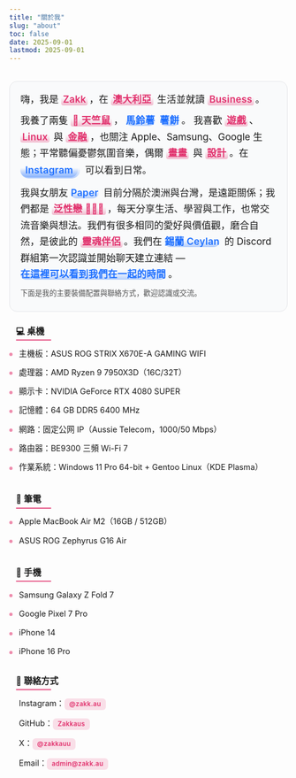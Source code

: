 ```yaml
---
title: "關於我"
slug: "about"
toc: false
date: 2025-09-01
lastmod: 2025-09-01
---
```

<style>
:root {
  --about-accent: var(--hb-active,#e1306c);
  --about-bg-light: #fafafa;
  --about-bg-dark: #242528;
  --about-border-light: #e2e3e6;
  --about-border-dark: #3a3d42;
  --about-text-light: #222;
  --about-text-dark: #e9e9eb;
  --about-pill-bg-light: rgba(225,48,108,.12);
  --about-pill-bg-dark: rgba(225,48,108,.30);
}

/* 移除原全域 strong 高亮，統一還原 */
.about-page strong{
  background:none!important;
  color:inherit!important;
  padding:0!important;
  margin:0!important;
  border-radius:0!important;
  font-weight:600;
}

/* 僅個人簡介內強調高亮 */
.about-page .about-hero strong{
  background:rgba(225,48,108,.16)!important;
  color:var(--about-accent)!important;
  padding:.18rem .55rem .22rem!important;
  margin:.12rem .25rem .12rem 0!important;
  border-radius:999px!important;
  line-height:1.15;
  display:inline-block;
  letter-spacing:.3px;
}
body.dark .about-page .about-hero strong{
  background:rgba(225,48,108,.32)!important;
  color:#ff8fb7!important;
}

/* === Hero 再次精簡：扁平、融入版面 === */
.about-page .about-hero{
  background:#f9fafb !important;
  border:1px solid #e5e6e9 !important;
  border-radius:14px !important;
  box-shadow:none !important;
  padding:1.05rem 1.2rem 1.15rem !important;
  font-size:1.08rem !important;
  line-height:1.7 !important;
  position:relative;
  margin:0 0 1.6rem !important; /* 原 2.1rem */
}
body.dark .about-page .about-hero{
  background:#1f2021 !important;
  border:1px solid #34363a !important;
}

/* 移除舊裝飾 */
.about-page .about-hero::before,
.about-page .about-hero::after{
  content:none !important;
}

/* 強調詞：改用半透明底線 + 主色文字（不再膠囊） */
.about-page .about-hero strong{
  background:
    linear-gradient(to top,rgba(225,48,108,.32),rgba(225,48,108,0) 65%) !important;
  color:var(--about-accent) !important;
  padding:0 .2rem 0 .2rem !important;
  margin:0 .15rem 0 0 !important;
  border-radius:4px !important;
  font-weight:600;
  line-height:1.25;
  display:inline-block;
  letter-spacing:.25px;
}
body.dark .about-page .about-hero strong{
  background:linear-gradient(to top,rgba(225,48,108,.45),rgba(225,48,108,0) 65%) !important;
  color:#ff8fb7 !important;
}

/* Hero 段落間距微調 */
.about-page .about-hero p{margin:.55rem 0 !important;}
.about-page .about-hero p:first-child{margin-top:0 !important;}
.about-page .about-hero p:last-child{margin-bottom:.2rem !important;}

/* 標題：更細緻左線，去除多餘 padding */
.about-page h3{
  padding:0 0 .3rem .75rem !important;
  margin:1.9rem 0 .55rem !important;
  font-size:.98rem !important;
  line-height:1.25;
  font-weight:600;
  position:relative;
  background:linear-gradient(to right,rgba(225,48,108,.10),rgba(225,48,108,0) 72%) !important;
  border-radius:6px !important;
}
.about-page h3::before{
  width:2px !important;
  background:var(--about-accent) !important;
  bottom:.3rem !important;
}
.about-page h3::after{
  content:"";
  position:absolute;
  left:.75rem;
  bottom:0;
  height:2px;
  width:64px;
  background:var(--about-accent);
  border-radius:2px;
  opacity:.78;
}
body.dark .about-page h3,
body.dark .about-page h3::after{
  background:linear-gradient(to right,rgba(225,48,108,.22),rgba(225,48,108,0) 72%) !important;
  opacity:.9;
}

/* 第一個標題（緊接 hero）再略縮 */
.about-page .about-hero + h3{
  margin-top:1.35rem !important;
}

/* 列表 */
.about-page h3 + ul {
  list-style: none;
  margin:.15rem 0 .2rem !important;
  padding: 0;
}
.about-page h3 + ul li {
  position: relative;
  padding:.4rem 0 .4rem 1.15rem !important;
  font-size: .9rem;
}
.about-page h3 + ul li::before {
  content: "";
  position: absolute;
  left: 0;
  top: .98rem;
  width: 6px;
  height: 6px;
  border-radius: 50%;
  background: var(--about-accent);
  opacity: .55;
}
body.dark .about-page h3 + ul li::before { opacity: .75; }

/* 連結（一般） */
.about-page a[href^="http"],
.about-page a[href^="mailto:"] {
  color: var(--about-accent);
  font-weight: 600;
  text-decoration: none;
  transition: color .18s;
}
.about-page a:hover { text-decoration: underline; }

/* 聯絡方式 Pills */
.about-page .about-contacts {
  list-style: none;
  margin: .55rem 0 0;
  padding: 0;
  display: flex;
  flex-wrap: wrap;
  gap: .55rem .65rem;
}
.about-page .about-contacts li { margin: 0; padding: 0; }
.about-page .about-contacts li::before { display: none; }
.about-page .about-contacts a {
  background: var(--about-pill-bg-light);
  padding: .48rem .85rem .5rem;
  font-size: .7rem;
  letter-spacing: .45px;
  line-height: 1;
  border-radius: 9px;
  display: inline-block;
  text-decoration: none;
  color: var(--about-accent);
  transition: background .22s, color .22s;
}
body.dark .about-page .about-contacts a {
  background: var(--about-pill-bg-dark);
  color: #ff8fb7;
}
.about-page .about-contacts a:hover {
  background: var(--about-accent);
  color: #fff;
}

/* === 覆蓋：聯絡方式改為垂直列表，統一風格 === */
.about-page .about-contacts{
  display:block !important;
  flex-wrap:nowrap !important;
  gap:0 !important;
  margin:.2rem 0 0 !important;
  padding:0 !important;
  list-style:none;
}
.about-page .about-contacts li{
  display:block !important;
  position:relative;
  margin:0 0 .45rem !important;
  padding:.42rem 0 .42rem 1.15rem !important;
  background:transparent !important;
}
.about-page .about-contacts li:last-child{margin-bottom:0 !important;}
.about-page .about-contacts li::before{
  content:"";
  position:absolute;
  left:0;top:.95rem;
  width:6px;height:6px;
  background:var(--about-accent);
  border-radius:50%;
  opacity:.55;
}
body.dark .about-page .about-contacts li::before{opacity:.75;}
.about-page .about-contacts a{
  background:rgba(225,48,108,.14) !important;
  padding:.28rem .55rem .32rem !important;
  border-radius:6px !important;
  font-size:.72rem !important;
  letter-spacing:.3px;
  line-height:1;
  display:inline-block;
  text-decoration:none;
  color:var(--about-accent);
  transition:background .2s,color .2s;
}
body.dark .about-page .about-contacts a{
  background:rgba(225,48,108,.30) !important;
  color:#ff8fb7 !important;
}
.about-page .about-contacts a:hover{
  background:var(--about-accent) !important;
  color:#fff !important;
}

/* 頁面頂部與 Hero 間距（讓標題/日期與內容拉開） */
.about-page{
  padding-top:1.2rem !important;
}

/* 通用段落標題間距（縮短段落間空白） */
.about-page h3{
  margin:1.9rem 0 .55rem !important;
}

/* 列表與下一標題之間距離更緊湊 */
.about-page h3 + ul{
  margin:.15rem 0 .2rem !important;
}
.about-page h3 + ul li{
  padding:.4rem 0 .4rem 1.15rem !important;
}

/* 聯絡方式區塊頂部再收斂 */
.about-page h3:has(+ .about-contacts){
  margin-top:1.6rem !important;
}
.about-page .about-contacts{
  margin:.2rem 0 0 !important;
}

/* === 統一：設備與聯絡方式列表風格覆寫 (雙語同步使用) === */
.about-page{
  --about-list-font:.9rem;
  --about-list-gap:.42rem;
  --about-bullet-size:6px;
  --about-link-pill:0; /* 若需 pill 樣式改成 1 */
}

/* 所有 h3 後的列表與聯絡方式統一基底 */
.about-page h3 + ul,
.about-page .about-contacts{
  list-style:none !important;
  margin:.35rem 0 .3rem !important;
  padding:0 !important;
  display:block !important;
}

.about-page h3 + ul li,
.about-page .about-contacts li{
  position:relative;
  padding:var(--about-list-gap) 0 var(--about-list-gap) 1.1rem !important;
  margin:0 !important;
  font-size:var(--about-list-font);
  line-height:1.45;
}

.about-page h3 + ul li::before,
.about-page .about-contacts li::before{
  content:"";
  position:absolute;
  left:0;top:.95rem;
  width:var(--about-bullet-size);
  height:var(--about-bullet-size);
  background:var(--about-accent);
  border-radius:50%;
  opacity:.55;
}
body.dark .about-page h3 + ul li::before,
body.dark .about-page .about-contacts li::before{
  opacity:.75;
}

/* 連結標準化 */
.about-page .about-contacts a,
.about-page h3 + ul li a{
  color:var(--about-accent);
  font-weight:600;
  text-decoration:none;
  position:relative;
  padding:.05rem .1rem;
  border-radius:4px;
  transition:color .18s,background-color .18s;
}

/* 非 pill 模式（預設）下 hover 只改顏色或輕底色 */
.about-page .about-contacts a:hover,
.about-page h3 + ul li a:hover{
  text-decoration:underline;
}

/* 可選 pill 模式：將 --about-link-pill 設 1 啟用 */
.about-page[style*="--about-link-pill:1"] .about-contacts a,
.about-page[style*="--about-link-pill:1"] h3 + ul li a{
  padding:.38rem .65rem;
  background:rgba(225,48,108,.12);
  text-decoration:none;
  border-radius:8px;
  font-size:.68rem;
  letter-spacing:.4px;
  line-height:1;
}
body.dark .about-page[style*="--about-link-pill:1"] .about-contacts a,
body.dark .about-page[style*="--about-link-pill:1"] h3 + ul li a{
  background:rgba(225,48,108,.28);
  color:#ff8fb7;
}
.about-page[style*="--about-link-pill:1"] .about-contacts a:hover,
.about-page[style*="--about-link-pill:1"] h3 + ul li a:hover{
  background:var(--about-accent);
  color:#fff;
  text-decoration:none;
}

/* 移除舊聯絡方式覆寫殘留（若之前存在） */
.about-page .about-contacts li::after{content:none!important;}

/* 行動裝置微調 */
@media (max-width:640px){
  .about-page h3 + ul li,
  .about-page .about-contacts li{
    padding:.38rem 0 .38rem 1rem !important;
  }
  .about-page h3 + ul li::before,
  .about-page .about-contacts li::before{
    top:.85rem;
  }
}

/* === 標題特效：左側紅線 + 底部粉色短線 === */
.about-page h3{
  background:none!important;
  border-radius:0!important;
  position:relative;
}
.about-page h3::before{
  width:3px!important; /* 保持左側實心紅線 */
}
.about-page h3::after{
  content:"";
  position:absolute;
  left:.75rem;
  bottom:-2px;
  width:64px;
  height:2px;
  background:var(--about-accent);
  border-radius:2px;
  opacity:.82;
}

/* === Hero 內可點擊連結專屬樣式（與一般 strong 區分） === */
/* 變更：使用較顯眼的藍色系，與一般粉色 accent 做區隔 */
.about-page .about-hero a{
  --hero-link-accent:#1d6fff;
  position:relative;
  display:inline-block;
  padding:.16rem .55rem .20rem;
  margin:.08rem .18rem .08rem 0;
  color:#0b3d91; /* 深藍文字 */
  background:rgba(29,111,255,.08); /* 淡藍底 */
  border-radius:9px;
  font-weight:600;
  text-decoration:none;
  line-height:1.18;
  vertical-align:baseline;
  border:1px solid rgba(29,111,255,.20);
  transition:background .22s,color .22s,box-shadow .22s,border-color .22s,transform .08s;
}
body.dark .about-page .about-hero a{
  color:#9fd1ff;
  background:rgba(29,111,255,.12);
  border-color:rgba(29,111,255,.28);
}
.about-page .about-hero a:hover,
.about-page .about-hero a:focus-visible{
  background:var(--hero-link-accent);
  color:#fff;
  border-color:var(--hero-link-accent);
  box-shadow:0 0 0 4px rgba(29,111,255,.12);
  text-decoration:none;
  transform:translateY(-1px);
}
body.dark .about-page .about-hero a:hover,
body.dark .about-page .about-hero a:focus-visible{
  box-shadow:0 0 0 4px rgba(29,111,255,.18);
}
.about-page .about-hero a:active{
  transform:translateY(0);
}

/* 連結內的 strong 去除原高亮，僅繼承顏色 */
.about-page .about-hero a strong{
  background:none!important;
  padding:0!important;
  margin:0!important;
  border-radius:0!important;
  color:inherit!important;
  line-height:inherit!important;
}

/* 行動版微調間距 */
@media (max-width:640px){
  .about-page .about-hero a{padding:.14rem .5rem .18rem;margin:.06rem .15rem .06rem 0;}
}

/* === 重構寵物 Tooltip（由 ::after 改成內嵌元素 .pet-tip） === */
.about-page .pet-info{
  position:relative;
  cursor:help;
  display:inline-block;
  line-height:1;
}
.about-page .pet-info > strong{
  /* 名稱 pill 樣式（與 hero 連結一致風格藍色系） */
  --pet-pill:#1d6fff;
  display:inline-block;
  background:rgba(29,111,255,.10);
  color:#0b3d91;
  padding:.28rem .65rem .34rem;
  margin:.08rem .28rem .08rem 0;
  font-weight:600;
  font-size:.78rem;
  line-height:1.05;
  border:1px solid rgba(29,111,255,.28);
  border-radius:11px;
  text-decoration:none;
  transition:background .22s,color .22s,border-color .22s,box-shadow .22s,transform .18s;
}
body.dark .about-page .pet-info > strong{
  background:rgba(29,111,255,.18);
  color:#9fd1ff;
  border-color:rgba(29,111,255,.38);
}
.about-page .pet-info:hover > strong,
.about-page .pet-info:focus-visible > strong,
.about-page .pet-info.tip-open > strong{
  background:var(--pet-pill);
  color:#fff;
  border-color:var(--pet-pill);
  box-shadow:0 0 0 3px rgba(29,111,255,.20);
  transform:translateY(-2px);
}
body.dark .about-page .pet-info:hover > strong,
body.dark .about-page .pet-info:focus-visible > strong,
body.dark .about-page .pet-info.tip-open > strong{
  box-shadow:0 0 0 4px rgba(29,111,255,.28);
}

.about-page .pet-info .pet-tip{
  position:absolute;
  left:50%;
  top:100%;
  transform:translate(-50%,10px) scale(.94);
  transform-origin:top center;
  background:#fff;
  color:#222;
  border:1px solid rgba(0,0,0,.12);
  border-radius:12px;
  padding:.65rem .75rem .7rem;
  min-width:180px;
  max-width:240px;
  width:max-content;
  font-size:.7rem;
  line-height:1.35;
  letter-spacing:.35px;
  box-shadow:0 10px 30px -10px rgba(0,0,0,.35);
  opacity:0;
  pointer-events:none;
  transition:opacity .22s,transform .22s;
  backdrop-filter:blur(8px);
  text-align:left;
  z-index:30;
  white-space:normal;
}
body.dark .about-page .pet-info .pet-tip{
  background:rgba(38,38,42,.92);
  color:#eee;
  border-color:rgba(255,255,255,.18);
  box-shadow:0 12px 34px -12px rgba(0,0,0,.65);
}

.about-page .pet-info:hover .pet-tip,
.about-page .pet-info:focus-visible .pet-tip,
.about-page .pet-info.tip-open .pet-tip{
  opacity:1;
  transform:translate(-50%,6px) scale(1);
  pointer-events:auto;
}

.about-page .pet-info .pet-tip .tip-title{
  font-weight:600;
  margin:0 0 .3rem;
  font-size:.72rem;
  letter-spacing:.4px;
  color:#c81352;
}
body.dark .about-page .pet-info .pet-tip .tip-title{color:#ff7faa;}
.about-page .pet-info .pet-tip .tip-line{
  margin:.18rem 0;
  display:block;
}
.about-page .pet-info .pet-tip a{
  color:#1d6fff;
  font-weight:600;
  text-decoration:underline;
  border-bottom:none!important; /* 移除原本 dotted 底線樣式 */
  padding-bottom:0!important;
  background:none!important;
  box-shadow:none!important;
  transition:color .16s ease-in-out;
}
.about-page .pet-info .pet-tip a:hover,
.about-page .pet_info .pet-tip a:focus{
  color:#0b3dff;
  text-decoration:underline;
  box-shadow:none;
}
body.dark .about-page .pet_info .pet-tip a{
  color:#7fc8ff;
}
body.dark .about-page .pet-info .pet-tip a:hover,
body.dark .about-page .pet_info .pet-tip a:focus{
  color:#bfe9ff;
}

/* 移除舊 ::after 方案（若殘留） */
.about-page .pet-info::after{content:none!important;}

/* 行動調整 */
@media (max-width:640px){
  .about-page .pet-info > strong{
    padding:.26rem .6rem .32rem;
    font-size:.75rem;
    margin:.06rem .22rem .06rem 0;
  }
  .about-page .pet_info .pet-tip{
    font-size:.66rem;
    max-width:200px;
  }
}

/* 動畫偏好 */
@media (prefers-reduced-motion:reduce){
  .about-page .pet-info > strong,
  .about-page .pet-info .pet-tip{transition:none!important;transform:none!important;}
}

/* === 藍色高亮（與粉色 strong 同造型，只換色） === */
.about-page .about-hero .blue-highlight,
.about-page .about-hero a.blue-highlight,
.about-page .about-hero .blue-highlight strong{
  background:linear-gradient(to top,rgba(29,111,255,.32),rgba(29,111,255,0) 65%)!important;
  color:#1d6fff!important;
  padding:.18rem .55rem .22rem!important;
  margin:.12rem .25rem .12rem 0!important;
  border-radius:999px!important;
  line-height:1.15;
  letter-spacing:.3px;
  display:inline-block;
  font-weight:600;
  text-decoration:none;
  position:relative;
  transition:color .25s,background .25s,box-shadow .25s;
}
body.dark .about-page .about-hero .blue-highlight,
body.dark .about-page .about-hero a.blue-highlight,
body.dark .about-page .about-hero .blue-highlight strong{
  background:linear-gradient(to top,rgba(29,111,255,.45),rgba(29,111,255,0) 65%)!important;
  color:#79b6ff!important;
}
.about-page .about-hero a.blue-highlight:hover{
  box-shadow:0 0 0 2px rgba(29,111,255,.25);
  text-decoration:none;
}

/* 移除先前 hero a 藍色膠囊按鈕樣式（若存在） */
.about-page .about-hero a{
  background:none;
  border:none;
  padding:0;
  margin:0;
  box-shadow:none;
  color:var(--about-accent);
  display:inline;
}
.about-page .about-hero a:hover{text-decoration:underline;}
/* 只對標記為 blue-highlight 的連結再套上藍色造型 */
.about-page .about-hero a.blue-highlight{padding:0!important;margin:.12rem .25rem .12rem 0!important;}

/* 寵物名稱：撤銷 pill，改用藍色高亮；保留 tooltip 內容容器 */
.about-page .pet-info > strong{
  background:none!important;
  padding:0!important;
  margin:0!important;
  border:none!important;
}
.about-page .pet-info > strong.blue-highlight{ /* 由 blue-highlight 控制外觀 */ }

/* Tooltip 位置微調因為膠囊高度稍降 */
.about-page .pet-info .pet-tip{top:100%;}

/* 若有舊的 pet-info pill 陰影/邊框移除 */
.about-page .pet-info,
.about-page .pet-info > strong{
  box-shadow:none!important;
}

/* === 修正：寵物名稱字體與一般文字一致，並確保藍色高亮套用 === */
.about-page .pet-info > strong{
  font-size:inherit!important;
}

/* === 修正：若有舊 pill 間距殘留，統一為與一般 strong 一致 === */
.about-page .pet-info > strong.blue-highlight{
  margin:.12rem .25rem .12rem 0!important;
  padding:.18rem .55rem .22rem!important;
  line-height:1.25!important;
}

/* === Tooltip 命名靈感連結全新簡潔特效 (與其他可點擊樣式區隔) === */
.about-page .pet-info .pet-tip a.pet-origin {
  all:unset;
  cursor:pointer;
  font-weight:700;
  color:#1d6fff;
  font-size:.78rem;
  line-height:1.18;
  text-decoration:none;
  border-radius:0;
  transition:color .16s;
  display:inline;
}
.about-page .pet-info .pet-tip a.pet-origin:hover,
.about-page .pet-info .pet-tip a.pet-origin:focus-visible {
  color:#0b3dff;
  text-decoration:underline;
}
body.dark .about-page .pet-info .pet-tip a.pet-origin {
  color:#7fc8ff;
}
body.dark .about-page .pet-info .pet-tip a.pet-origin:hover,
body.dark .about-page .pet_info .pet-tip a.pet-origin:focus-visible {
  color:#bfe9ff;
  text-decoration:underline;
}
.about-page .pet-info .pet-tip a.pet-origin strong {
  background:none!important;
  padding:0!important;
  margin:0!important;
  color:inherit!important;
  font-weight:700;
}

/* === 新增：About 模態框樣式（精簡版） === */
.about-modal-backdrop{
  position:fixed;inset:0;
  background:rgba(0,0,0,.75);
  backdrop-filter:blur(8px);
  display:flex;align-items:center;justify-content:center;
  padding:1.5rem;
  z-index:9999;
  opacity:0;visibility:hidden;
  transition:opacity .25s,visibility .25s;
}
.about-modal-backdrop.active{opacity:1;visibility:visible;}
.about-modal{
  background:#fff;
  color:#222;
  width:100%;max-width:560px;
  border-radius:18px;
  padding:1.6rem 1.55rem 1.9rem;
  position:relative;
  box-shadow:0 25px 55px -15px rgba(0,0,0,.55);
  transform:translateY(12px);
  transition:transform .28s;
  max-height:85vh;overflow-y:auto;
  font-size:.9rem;line-height:1.65;
}
.about-modal-backdrop.active .about-modal{transform:translateY(0);}
body.dark .about-modal{
  background:#26272c;
  color:#ddd;
  box-shadow:0 30px 65px -18px rgba(0,0,0,.75);
}
.about-modal h4{
  margin:0 0 .55rem;
  font-size:1.15rem;
  font-weight:700;
  color:var(--about-accent);
  letter-spacing:.5px;
}
body.dark .about-modal h4{color:#ff8fb7;}
.about-modal .am-sub{
  font-size:.7rem;
  opacity:.65;
  letter-spacing:.6px;
  margin:-.25rem 0 1.1rem;
  font-weight:600;
}
.about-modal-close{
  position:absolute;
  top:.8rem;right:.8rem;
  width:34px;height:34px;
  border:none;
  border-radius:50%;
  background:rgba(0,0,0,.06);
  cursor:pointer;
  font-size:1.05rem;
  display:flex;align-items:center;justify-content:center;
  transition:background .22s,transform .22s;
}
.about-modal-close:hover{background:rgba(0,0,0,.15);transform:rotate(8deg);}
body.dark .about-modal-close{background:rgba(255,255,255,.12);color:#ddd;}
body.dark .about-modal-close:hover{background:rgba(255,255,255,.22);}

.about-modal a{
  color:var(--about-accent);
  font-weight:700;
  text-decoration:none;
  border-bottom:2px solid var(--about-accent);
  padding-bottom:1px;
  transition:color .2s,background .2s,border-color .2s;
}
.about-modal a:hover{
  background:var(--about-accent);
  color:#fff;
  border-color:transparent;
}

.about-inline-link{
  font-weight:700;
  color:var(--about-accent);
  text-decoration:none;
  position:relative;
  display:inline-block;
  padding:.08rem .4rem .12rem;
  background:rgba(225,48,108,.12);
  border-radius:8px;
  line-height:1.15;
  margin:.05rem .35rem .05rem 0;
  transition:background .22s,color .22s;
}
body.dark .about-inline-link{background:rgba(225,48,108,.28);color:#ff8fb7;}
.about-inline-link:hover{
  background:var(--about-accent);
  color:#fff;
  text-decoration:none;
}

.about-modal .am-section{margin:0 0 1.05rem;}
.about-modal .am-section:last-child{margin-bottom:.3rem;}
.about-modal .am-tagline{
  font-size:.68rem;
  letter-spacing:.5px;
  text-transform:uppercase;
  opacity:.55;
  font-weight:600;
  margin:.2rem 0 .6rem;
}

/* 覆寫：統一所有可點擊的高亮為藍色樣式 */
.about-page .blue-highlight,
.about-page a.blue-highlight,
.about-inline-link,
.about-page .about-hero a.about-inline-link,
.about-modal a,
.about-modal .about-inline-link {
  background:linear-gradient(to top,rgba(29,111,255,.32),rgba(29,111,255,0) 65%)!important;
  color:#1d6fff!important;
  padding:.18rem .55rem .22rem!important;
  margin:.12rem .25rem .12rem 0!important;
  border-radius:999px!important;
  line-height:1.15!important;
  letter-spacing:.3px;
  display:inline-block;
  font-weight:600;
  text-decoration:none;
  position:relative;
  transition:color .25s,background .25s,box-shadow .25s,transform .15s;
  border:none!important;
}
body.dark .about-page .blue-highlight,
body.dark .about-page a.blue-highlight,
body.dark .about-inline-link,
body.dark .about-modal a,
body.dark .about-modal .about-inline-link {
  background:linear-gradient(to top,rgba(29,111,255,.48),rgba(29,111,255,0) 65%)!important;
  color:#8bc4ff!important;
}

.about-page .blue-highlight:hover,
.about-page a.blue-highlight:hover,
.about-inline-link:hover,
.about-modal a:hover,
.about-modal .about-inline-link:hover {
  background:#1d6fff!important;
  color:#fff!important;
  text-decoration:none!important;
  box-shadow:0 0 0 3px rgba(29,111,255,.25);
  transform:translateY(-1px);
}
body.dark .about-page .blue-highlight:hover,
body.dark .about-inline-link:hover,
body.dark .about-modal a:hover {
  box-shadow:0 0 0 3px rgba(29,111,255,.35);
}

.about-modal a { border-bottom:none!important; padding-bottom:.22rem!important; }

/* 內文普通超連結仍保留粉色主題（若要全部改藍，可再覆寫） */
</style>

<div class="about-page">
  <div class="about-hero">
    <p>嗨，我是 <strong>Zakk</strong>，在 <strong>澳大利亞</strong> 生活並就讀 <strong>Business</strong>。</p>
    <p>我養了兩隻 <strong>🐹 天竺鼠</strong>，
      <a href="#" class="blue-highlight" data-am-open="potato">馬鈴薯</a>
      <a href="#" class="blue-highlight" data-am-open="hash">薯餅</a>。
      我喜歡 <strong>遊戲</strong>、<strong>Linux</strong> 與 <strong>金融</strong>，也關注 Apple、Samsung、Google 生態；平常聽偏憂鬱氛圍音樂，偶爾 <strong>畫畫</strong> 與 <strong>設計</strong>。在
      <a class="blue-highlight" href="https://www.instagram.com/zakk.au/" target="_blank" rel="noopener"><strong>Instagram</strong></a>
      可以看到日常。</p>
    <p>我與女朋友 <a href="#" class="blue-highlight" data-am-open="couple">Paper</a> 目前分隔於澳洲與台灣，是遠距關係；我們都是 <strong>泛性戀 🩷💛🩵</strong>，每天分享生活、學習與工作，也常交流音樂與想法。我們有很多相同的愛好與價值觀，磨合自然，是彼此的 <strong>靈魂伴侶</strong>。我們在
      <a class="blue-highlight" href="https://www.youtube.com/@xilanceylan" target="_blank" rel="noopener">錫蘭 Ceylan</a> 的 Discord 群組第一次認識並開始聊天建立連結 — <a href="/zh-hant/timeline/#couple" class="blue-highlight">在這裡可以看到我們在一起的時間</a>。</p>
    <p style="margin-top:.8rem;font-size:.82rem;opacity:.75;">下面是我的主要裝備配置與聯絡方式，歡迎認識或交流。</p>
  </div>

### 💻 桌機
- 主機板：ASUS ROG STRIX X670E-A GAMING WIFI  
- 處理器：AMD Ryzen 9 7950X3D（16C/32T）  
- 顯示卡：NVIDIA GeForce RTX 4080 SUPER  
- 記憶體：64 GB DDR5 6400 MHz
- 網路：固定公网 IP（Aussie Telecom，1000/50 Mbps）  
- 路由器：BE9300 三頻 Wi-Fi 7  
- 作業系統：Windows 11 Pro 64-bit + Gentoo Linux（KDE Plasma）

### 💼 筆電
- Apple MacBook Air M2（16GB / 512GB）  
- ASUS ROG Zephyrus G16 Air  

### 📱 手機
- Samsung Galaxy Z Fold 7  
- Google Pixel 7 Pro  
- iPhone 14  
- iPhone 16 Pro  

### 🔗 聯絡方式
<ul class="about-contacts">
  <li>Instagram：<a href="https://www.instagram.com/zakk.au/" target="_blank" rel="noopener">@zakk.au</a></li>
  <li>GitHub：<a href="https://github.com/Zakkaus" target="_blank" rel="noopener">Zakkaus</a></li>
  <li>X：<a href="https://x.com/zakkauu" target="_blank" rel="noopener">@zakkauu</a></li>
  <li>Email：<a href="mailto:admin@zakk.au">admin@zakk.au</a></li>
</ul>
</div>

<!-- === 新增：三個模態框容器（共用 Backdrop，多內容切換） === -->
<div class="about-modal-backdrop" id="aboutModalBackdrop">
  <div class="about-modal" role="dialog" aria-modal="true" aria-labelledby="aboutModalTitle">
    <button class="about-modal-close" type="button" aria-label="關閉" id="aboutModalClose">✕</button>
    <div id="aboutModalContent"><!-- 動態填入 --></div>
  </div>
</div>

<script>
/* 寵物 tooltip 點擊支援（行動裝置） */
(()=> {
  const pets=document.querySelectorAll('.about-page .pet-info');
  const closeAll=()=>pets.forEach(p=>p.classList.remove('tip-open'));
  pets.forEach(p=>{
    p.setAttribute('tabindex','0');
    p.addEventListener('click',e=>{
      e.stopPropagation();
      const on=p.classList.contains('tip-open');
      closeAll();
      if(!on) p.classList.add('tip-open');
    });
    p.addEventListener('keydown',e=>{
      if(e.key==='Enter' || e.key===' ') {
        e.preventDefault();
        p.click();
      }
      if(e.key==='Escape'){closeAll();}
    });
  });
  document.addEventListener('click',closeAll);
})();

/* === 新增：About 模態框資料與邏輯 === */
(()=>{
  const data = {
    couple: {
      title: "我們的關係",
      sub: "自 2025/08/07 11:38 起",
      html: `
        <div class="am-section">
          <p>我 (Zakk) 與女朋友 (Paper) 分隔 <strong>澳洲 / 台灣</strong>，是遠距關係，我們都是 <strong>泛性戀 🩷💛🩵</strong>。</p>
        </div>
        <div class="am-section">
          <p>分享生活、學習、工作與靈感；價值觀節奏契合，是彼此的 <strong>靈魂伴侶</strong>。</p>
        </div>
        <div class="am-section">
          <p>最初在 <a href="https://www.youtube.com/@xilanceylan" target="_blank" rel="noopener" class="blue-highlight">錫蘭 Ceylan</a> Discord 認識；每隔幾個月見面；Paper 計畫高中畢業赴澳。</p>
        </div>
        <div class="am-section">
          <p><a href="/zh-hant/timeline/#couple" class="blue-highlight">在這裡可以看到我們在一起的時間</a>｜Paper IG：
             <a href="https://www.instagram.com/abyss_74.5/" target="_blank" rel="noopener" class="blue-highlight">@abyss_74.5</a></p>
        </div>
      `
    },
    hash: {
      title: "薯餅 (Hash Brown)",
      sub: "生日：2025/06/24",
      html: `
        <div class="am-section">
          <p>薯餅是一隻 <strong>純種泰迪天竺鼠</strong>，毛色淺咖啡，個性活潑好動，常在籠子裡高速跑圈並把小屋推著走。</p>
        </div>
        <div class="am-section">
          <p>最愛 <strong>紅 / 綠甜椒、玉米鬚、胡蘿蔔</strong>。傍晚最活躍，會發出吱吱聲討零食。</p>
        </div>
        <div class="am-section">
          <p><a href="/zh-hant/timeline/#hash" class="blue-highlight">在這裡可以看到牠的天數</a>｜更多：
             <a href="https://www.instagram.com/zakk.au/" target="_blank" rel="noopener" class="blue-highlight">@zakk.au</a></p>
        </div>
      `
    },
    potato: {
      title: "馬鈴薯 (Potato)",
      sub: "生日：2025/07/27",
      html: `
        <div class="am-section">
          <p>馬鈴薯是 <strong>純種泰迪天竺鼠</strong>，毛色深巧克力，勇敢又偏貪吃，常邊吃邊玩甚至「吃到一半順便排泄」。</p>
        </div>
        <div class="am-section">
          <p>喜歡 <strong>甜椒、玉米鬚、胡蘿蔔</strong>，也常埋在草堆裡睡覺醒來續吃，是個樂天的小傢伙。</p>
        </div>
        <div class="am-section">
          <p><a href="/zh-hant/timeline/#potato" class="blue-highlight">在這裡可以看到牠的天數</a>｜更多：
             <a href="https://www.instagram.com/zakk.au/" target="_blank" rel="noopener" class="blue-highlight">@zakk.au</a></p>
        </div>
      `
    }
  };

  const backdrop = document.getElementById('aboutModalBackdrop');
  const contentWrap = document.getElementById('aboutModalContent');
  const closeBtn = document.getElementById('aboutModalClose');

  function openModal(key){
    const d = data[key];
    if(!d) return;
    contentWrap.innerHTML = `
      <h4 id="aboutModalTitle">${d.title}</h4>
      <div class="am-sub">${d.sub}</div>
      ${d.html}
    `;
    backdrop.classList.add('active');
    document.body.style.overflow='hidden';
  }
  function closeModal(){
    backdrop.classList.remove('active');
    document.body.style.overflow='';
  }

  document.querySelectorAll('[data-am-open]').forEach(a=>{
    a.addEventListener('click',e=>{
      e.preventDefault();
      openModal(a.getAttribute('data-am-open'));
    });
  });
  backdrop.addEventListener('click',e=>{
    if(e.target===backdrop) closeModal();
  });
  closeBtn.addEventListener('click',closeModal);
  document.addEventListener('keydown',e=>{
    if(e.key==='Escape' && backdrop.classList.contains('active')) closeModal();
  });
})();
</script>
